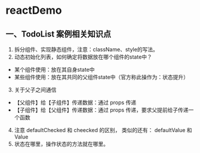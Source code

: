 # reactDemo

## 一、TodoList 案例相关知识点
1. 拆分组件、实现静态组件，注意：className、style的写法。
2. 动态初始化列表，如何确定将数据放在哪个组件的state中？
  - 某个组件使用：放在其自身state中
  - 某些组件使用：放在其共同的父组件state中（官方称此操作为：状态提升）
3. 关于父子之间通信
  - 【父组件】给【子组件】传递数据：通过 props 传递
  - 【子组件】给【父组件】传递数据：通过 props 传递，要求父提前给子传递一个函数
4. 注意 defaultChecked 和 cheecked 的区别， 类似的还有： defaultValue 和 Value
5. 状态在哪里，操作状态的方法就在哪里。